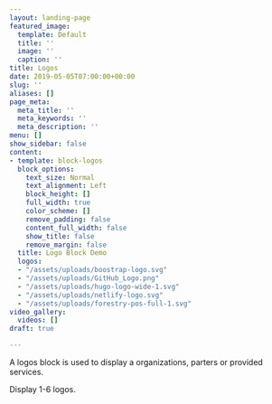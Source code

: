 ```yaml
---
layout: landing-page
featured_image:
  template: Default
  title: ''
  image: ''
  caption: ''
title: Logos
date: 2019-05-05T07:00:00+00:00
slug: ''
aliases: []
page_meta:
  meta_title: ''
  meta_keywords: ''
  meta_description: ''
menu: []
show_sidebar: false
content:
- template: block-logos
  block_options:
    text_size: Normal
    text_alignment: Left
    block_height: []
    full_width: true
    color_scheme: []
    remove_padding: false
    content_full_width: false
    show_title: false
    remove_margin: false
  title: Logo Block Demo
  logos:
  - "/assets/uploads/boostrap-logo.svg"
  - "/assets/uploads/GitHub_Logo.png"
  - "/assets/uploads/hugo-logo-wide-1.svg"
  - "/assets/uploads/netlify-logo.svg"
  - "/assets/uploads/forestry-pos-full-1.svg"
video_gallery:
  videos: []
draft: true

---
```

A logos block is used to display a organizations, parters or provided services. 

Display 1-6 logos. 